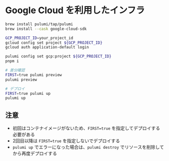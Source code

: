 # Google Cloud を利用したインフラ

```sh
brew install pulumi/tap/pulumi
brew install --cask google-cloud-sdk

GCP_PROJECT_ID=your_project_id
gcloud config set project ${GCP_PROJECT_ID}
gcloud auth application-default login

pulumi config set gcp:project ${GCP_PROJECT_ID}
pnpm i

# 差分確認
FIRST=true pulumi preview
pulumi preview

# デプロイ
FIRST=true pulumi up
pulumi up
```

## 注意

- 初回はコンテナイメージがないため、`FIRST=true` を指定してデプロイする必要がある
- 2回目以降は `FIRST=true` を指定しないでデプロイする
- `pulumi up` でエラーになった場合は、`pulumi destroy` でリソースを削除してから再度デプロイする
